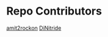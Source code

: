 # Repo Contributors
[amit2rockon](https://github.com/amit2rockon)
[DiNitride](https://github.com/dinitride)
